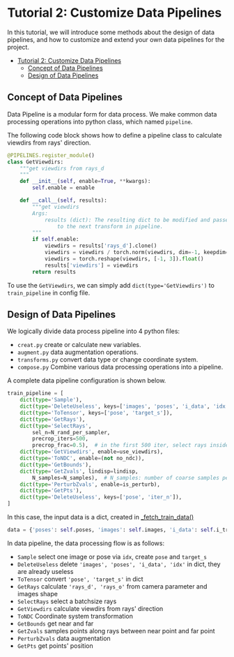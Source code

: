 # Tutorial 2: Customize Data Pipelines

In this tutorial, we will introduce some methods about the design of data pipelines, and how to customize and extend your own data pipelines for the project.

<!-- TOC -->

- [Tutorial 2: Customize Data Pipelines](#tutorial-2-customize-data-pipelines)
  - [Concept of Data Pipelines](#concept-of-data-pipelines)
  - [Design of Data Pipelines](#design-of-data-pipelines)

<!-- TOC -->

## Concept of Data Pipelines
Data Pipeline is a modular form for data process. We make common data processing operations into python class, which named ```pipeline```.

The following code block shows how to define a pipeline class to calculate viewdirs from rays' direction. 

```python
@PIPELINES.register_module()
class GetViewdirs:
    """get viewdirs from rays_d
    """
    def __init__(self, enable=True, **kwargs):
        self.enable = enable

    def __call__(self, results):
        """get viewdirs
        Args:
            results (dict): The resulting dict to be modified and passed
                to the next transform in pipeline.
        """
        if self.enable:
            viewdirs = results['rays_d'].clone()
            viewdirs = viewdirs / torch.norm(viewdirs, dim=-1, keepdim=True)
            viewdirs = torch.reshape(viewdirs, [-1, 3]).float()
            results['viewdirs'] = viewdirs
        return results
```

To use the `GetViewdirs`, we can simply add `dict(type='GetViewdirs')` to `train_pipeline` in config file.

## Design of Data Pipelines

We logically divide data process pipeline into 4 python files:
* `creat.py` create or calculate new variables.
* `augment.py` data augmentation operations.
* `transforms.py` convert data type or change coordinate system.
* `compose.py` Combine various data processing operations into a pipeline.

A complete data pipeline configuration is shown below. 
```python
train_pipeline = [
    dict(type='Sample'),
    dict(type='DeleteUseless', keys=['images', 'poses', 'i_data', 'idx']),
    dict(type='ToTensor', keys=['pose', 'target_s']),
    dict(type='GetRays'),
    dict(type='SelectRays', 
        sel_n=N_rand_per_sampler,
        precrop_iters=500,
        precrop_frac=0.5),  # in the first 500 iter, select rays inside center of image
    dict(type='GetViewdirs', enable=use_viewdirs),
    dict(type='ToNDC', enable=(not no_ndc)),
    dict(type='GetBounds'),
    dict(type='GetZvals', lindisp=lindisp,
        N_samples=N_samples),  # N_samples: number of coarse samples per ray
    dict(type='PerturbZvals', enable=is_perturb),
    dict(type='GetPts'),
    dict(type='DeleteUseless', keys=['pose', 'iter_n']),
]
```
In this case, the input data is a dict, created in [_fetch_train_data()](../../../xrnerf/datasets/scene_dataset.py)
```python
data = {'poses': self.poses, 'images': self.images, 'i_data': self.i_train, 'idx': idx}
```
In data pipeline, the data processing flow is as follows:
* `Sample` select one image or pose via `idx`, create `pose` and `target_s`
* `DeleteUseless` delete `'images', 'poses', 'i_data', 'idx'` in dict, they are already useless
* `ToTensor` convert `'pose', 'target_s'` in dict
* `GetRays` calculate `'rays_d', 'rays_o'` from camera parameter and images shape
* `SelectRays` select a batchsize rays
* `GetViewdirs` calculate viewdirs from rays' direction
* `ToNDC` Coordinate system transformation
* `GetBounds` get near and far
* `GetZvals` samples points along rays between near point and far point
* `PerturbZvals` data augmentation
* `GetPts` get points' position


